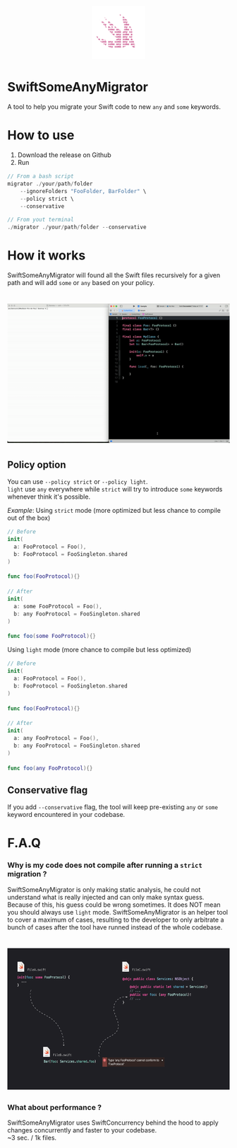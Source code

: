 <h1 align="center">
  <img src="Screenshots/logo.png" alt="SwiftSomeAnyMigrator" height="120" />
  <br>
</h1>

# SwiftSomeAnyMigrator
A tool to help you migrate your Swift code to new `any` and `some` keywords.

# How to use
1. Download the release on Github 
2. Run

```swift
// From a bash script
migrator ./your/path/folder
    --ignoreFolders "FooFolder, BarFolder" \
    --policy strict \
    --conservative
```

```swift
// From yout terminal
./migrator ./your/path/folder --conservative
```

# How it works
SwiftSomeAnyMigrator will found all the Swift files recursively for a given path and will add `some` or `any` based on your policy.

<h1 align="center">
  <img src="Screenshots/demo.gif" alt="SwiftSomeAnyMigrator" width="800" />
  <br>
</h1>

## Policy option
You can use `--policy strict` or `--policy light`.  
`light` use `any` everywhere while `strict` will try to introduce `some` keywords whenever think it's possible.  

_Example_:
Using `strict` mode (more optimized but less chance to compile out of the box)

```swift
// Before
init(
  a: FooProtocol = Foo(),
  b: FooProtocol = FooSingleton.shared
)

func foo(FooProtocol){}

// After
init(
  a: some FooProtocol = Foo(),
  b: any FooProtocol = FooSingleton.shared
)

func foo(some FooProtocol){}
```
Using `light` mode (more chance to compile but less optimized)

```swift
// Before
init(
  a: FooProtocol = Foo(),
  b: FooProtocol = FooSingleton.shared
)

func foo(FooProtocol){}

// After
init(
  a: any FooProtocol = Foo(),
  b: any FooProtocol = FooSingleton.shared
)

func foo(any FooProtocol){}
```

## Conservative flag
If you add `--conservative` flag, the tool will keep pre-existing `any` or `some` keyword encountered in your codebase.

# F.A.Q
### Why is my code does not compile after running a `strict` migration ?
SwiftSomeAnyMigrator is only making static analysis, he could not understand what is really injected and can only make syntax guess. Because of this, his guess could be wrong sometimes. It does NOT mean you should always use `light` mode. SwiftSomeAnyMigrator is an helper tool to cover a maximum of cases, resulting to the developer to only arbitrate a bunch of cases after the tool have runned instead of the whole codebase.

<h1 align="center">
  <img src="Screenshots/static-analysis.png" alt="static-analysis" height="320" />
</h1>

### What about performance ?
SwiftSomeAnyMigrator uses SwiftConcurrency behind the hood to apply changes concurrently and faster to your codebase.  
~3 sec. / 1k files.
